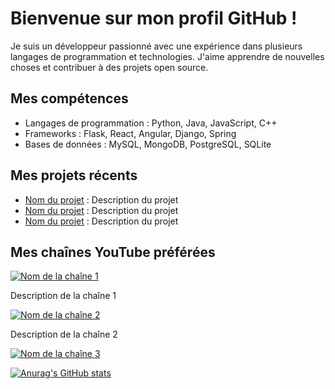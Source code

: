 # Bienvenue sur mon profil GitHub !

Je suis un développeur passionné avec une expérience dans plusieurs langages de programmation et technologies. J'aime apprendre de nouvelles choses et contribuer à des projets open source.

## Mes compétences

- Langages de programmation : Python, Java, JavaScript, C++
- Frameworks : Flask, React, Angular, Django, Spring
- Bases de données : MySQL, MongoDB, PostgreSQL, SQLite

## Mes projets récents

- [Nom du projet](lien_vers_le_projet) : Description du projet
- [Nom du projet](lien_vers_le_projet) : Description du projet
- [Nom du projet](lien_vers_le_projet) : Description du projet

## Mes chaînes YouTube préférées

[![Nom de la chaîne 1](https://i.imgur.com/abc123.jpg)](lien_vers_la_chaine_youtube_1)

Description de la chaîne 1

[![Nom de la chaîne 2](https://i.imgur.com/def456.jpg)](lien_vers_la_chaine_youtube_2)

Description de la chaîne 2

[![Nom de la chaîne 3](https://i.imgur.com/ghi789.jpg)](lien_vers_la_chaine_youtube_3)

[![Anurag's GitHub stats](https://github-readme-stats.vercel.app/api?username=dassored)](https://github.com/dassored/github-readme-stats)
